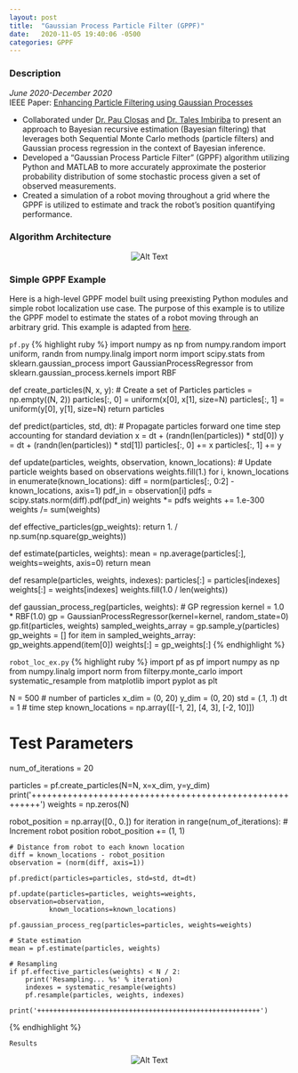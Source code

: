 ```yaml
---
layout: post
title:  "Gaussian Process Particle Filter (GPPF)"
date:   2020-11-05 19:40:06 -0500
categories: GPPF
---
```

### Description 
_June 2020-December 2020_<br/>
IEEE Paper: [Enhancing Particle Filtering using Gaussian Processes](https://ieeexplore.ieee.org/abstract/document/9190631)<br/>
- Collaborated under [Dr. Pau Closas](https://ieeexplore.ieee.org/author/37294448100) and 
[Dr. Tales Imbiriba](https://ieeexplore.ieee.org/author/37085643187) to present an approach to Bayesian recursive estimation 
(Bayesian filtering) that leverages both Sequential Monte Carlo methods 
(particle filters) and Gaussian process regression in the context of Bayesian inference.
- Developed a “Gaussian Process Particle Filter” (GPPF) algorithm utilizing Python and MATLAB 
to more accurately approximate the posterior probability distribution of some stochastic process 
given a set of observed measurements.
- Created a simulation of a robot moving throughout a grid where the GPPF is utilized to 
estimate and track the robot’s position quantifying performance.

### Algorithm Architecture  

<div class="post-content">
    <p align="center">
    <img src="https://i.ibb.co/1smLBGB/LX4r3cq-Imgur.png" alt="Alt Text" /></p>
</div>

### Simple GPPF Example  

Here is a high-level GPPF model built using preexisting Python modules and simple robot localization use case. 
The purpose of this example is to utilize the GPPF model to estimate the states of a robot moving through 
an arbitrary grid. This example is adapted from 
[here](https://github.com/rlabbe/Kalman-and-Bayesian-Filters-in-Python/blob/24b9fb3cf756b3c765579decd624132efe7be374/experiments/RobotLocalizationParticleFilter.py#L25).

`pf.py`
{% highlight ruby %}
import numpy as np
from numpy.random import uniform, randn
from numpy.linalg import norm
import scipy.stats
from sklearn.gaussian_process import GaussianProcessRegressor
from sklearn.gaussian_process.kernels import RBF

def create_particles(N, x, y):
    # Create a set of Particles
    particles = np.empty((N, 2))
    particles[:, 0] = uniform(x[0], x[1], size=N)
    particles[:, 1] = uniform(y[0], y[1], size=N)
    return particles

def predict(particles, std, dt):
    # Propagate particles forward one time step accounting for standard deviation
    x = dt + (randn(len(particles)) * std[0])
    y = dt + (randn(len(particles)) * std[1])
    particles[:, 0] += x
    particles[:, 1] += y

def update(particles, weights, observation, known_locations):
    # Update particle weights based on observations
    weights.fill(1.)
    for i, known_locations in enumerate(known_locations):
        diff = norm(particles[:, 0:2] - known_locations, axis=1)
        pdf_in = observation[i]
        pdfs = scipy.stats.norm(diff).pdf(pdf_in)
        weights *= pdfs
    weights += 1.e-300
    weights /= sum(weights)

def effective_particles(gp_weights):
    return 1. / np.sum(np.square(gp_weights))

def estimate(particles, weights):
    mean = np.average(particles[:], weights=weights, axis=0)
    return mean

def resample(particles, weights, indexes):
    particles[:] = particles[indexes]
    weights[:] = weights[indexes]
    weights.fill(1.0 / len(weights))

def gaussian_process_reg(particles, weights):
    # GP regression
    kernel = 1.0 * RBF(1.0)
    gp = GaussianProcessRegressor(kernel=kernel, random_state=0)
    gp.fit(particles, weights)
    sampled_weights_array = gp.sample_y(particles)
    gp_weights = []
    for item in sampled_weights_array:
        gp_weights.append(item[0])
    weights[:] = gp_weights[:]
{% endhighlight %}

`robot_loc_ex.py`
{% highlight ruby %}
import pf as pf
import numpy as np
from numpy.linalg import norm
from filterpy.monte_carlo import systematic_resample
from matplotlib import pyplot as plt

N = 500  # number of particles
x_dim = (0, 20)
y_dim = (0, 20)
std = (.1, .1)
dt = 1  # time step
known_locations = np.array([[-1, 2], [4, 3], [-2, 10]])
# Test Parameters
num_of_iterations = 20

particles = pf.create_particles(N=N, x=x_dim, y=y_dim)
print('++++++++++++++++++++++++++++++++++++++++++++++++++++++++')
weights = np.zeros(N)

robot_position = np.array([0., 0.])
for iteration in range(num_of_iterations):
    # Increment robot position
    robot_position += (1, 1)

    # Distance from robot to each known location
    diff = known_locations - robot_position
    observation = (norm(diff, axis=1))

    pf.predict(particles=particles, std=std, dt=dt)

    pf.update(particles=particles, weights=weights, observation=observation,
              known_locations=known_locations)

    pf.gaussian_process_reg(particles=particles, weights=weights)

    # State estimation
    mean = pf.estimate(particles, weights)

    # Resampling
    if pf.effective_particles(weights) < N / 2:
        print('Resampling... %s' % iteration)
        indexes = systematic_resample(weights)
        pf.resample(particles, weights, indexes)

    print('++++++++++++++++++++++++++++++++++++++++++++++++++++++++')
{% endhighlight %}

`Results`
<div class="post-content">
    <p align="center">
    <img src="https://i.ibb.co/p46kK2S/Screen-Shot-2020-11-08-at-12-11-26-PM.png" alt="Alt Text" /></p>
</div>